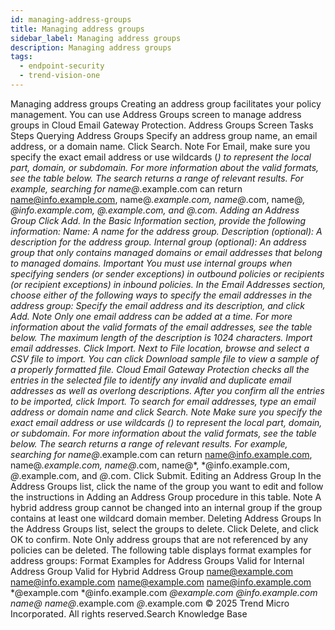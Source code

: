 ```yaml
---
id: managing-address-groups
title: Managing address groups
sidebar_label: Managing address groups
description: Managing address groups
tags:
  - endpoint-security
  - trend-vision-one
---
```


 Managing address groups Creating an address group facilitates your policy management. You can use Address Groups screen to manage address groups in Cloud Email Gateway Protection. Address Groups Screen Tasks Steps Querying Address Groups Specify an address group name, an email address, or a domain name. Click Search. Note For Email, make sure you specify the exact email address or use wildcards (*) to represent the local part, domain, or subdomain. For more information about the valid formats, see the table below. The search returns a range of relevant results. For example, searching for name@*.example.com can return name@info.example.com, name@*.example.com, name@*.com, name@*, *@info.example.com, *@*.example.com, and *@*.com. Adding an Address Group Click Add. In the Basic Information section, provide the following information: Name: A name for the address group. Description (optional): A description for the address group. Internal group (optional): An address group that only contains managed domains or email addresses that belong to managed domains. Important You must use internal groups when specifying senders (or sender exceptions) in outbound policies or recipients (or recipient exceptions) in inbound policies. In the Email Addresses section, choose either of the following ways to specify the email addresses in the address group: Specify the email address and its description, and click Add. Note Only one email address can be added at a time. For more information about the valid formats of the email addresses, see the table below. The maximum length of the description is 1024 characters. Import email addresses. Click Import. Next to File location, browse and select a CSV file to import. You can click Download sample file to view a sample of a properly formatted file. Cloud Email Gateway Protection checks all the entries in the selected file to identify any invalid and duplicate email addresses as well as overlong descriptions. After you confirm all the entries to be imported, click Import. To search for email addresses, type an email address or domain name and click Search. Note Make sure you specify the exact email address or use wildcards (*) to represent the local part, domain, or subdomain. For more information about the valid formats, see the table below. The search returns a range of relevant results. For example, searching for name@*.example.com can return name@info.example.com, name@*.example.com, name@*.com, name@*, *@info.example.com, *@*.example.com, and *@*.com. Click Submit. Editing an Address Group In the Address Groups list, click the name of the group you want to edit and follow the instructions in Adding an Address Group procedure in this table. Note A hybrid address group cannot be changed into an internal group if the group contains at least one wildcard domain member. Deleting Address Groups In the Address Groups list, select the groups to delete. Click Delete, and click OK to confirm. Note Only address groups that are not referenced by any policies can be deleted. The following table displays format examples for address groups: Format Examples for Address Groups Valid for Internal Address Group Valid for Hybrid Address Group name@example.com name@info.example.com name@example.com name@info.example.com *@example.com *@info.example.com *@example.com *@info.example.com name@* name@*.example.com *@*.example.com © 2025 Trend Micro Incorporated. All rights reserved.Search Knowledge Base